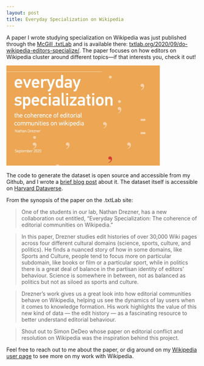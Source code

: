 ```yaml
---
layout: post
title: Everyday Specialization on Wikipedia
---
```


A paper I wrote studying specialization on Wikipedia was just published through the [McGill .txtLab](https://txtlab.org) and is available there: [txtlab.org/2020/09/do-wikipedia-editors-specialize/](https://txtlab.org/2020/09/do-wikipedia-editors-specialize/). The paper focuses on how editors on Wikipedia cluster around different topics—if that interests you, check it out!

<div class='image-line2'>
	<img class='photo3'  style='width:80%;' src="/images/blog/everyday_specialization.jpg">
</div>

The code to generate the dataset is open source and accessible from my Github, and I wrote a [brief blog post](/2020/01/30/wikipedia-histories.html) about it. The dataset itself is accessible on [Harvard Dataverse](https://dataverse.harvard.edu/dataset.xhtml?persistentId=doi:10.7910/DVN/QQHEHL).

From the synopsis of the paper on the .txtLab site:

> One of the students in our lab, Nathan Drezner, has a new collaboration out entitled, “Everyday Specialization: The coherence of editorial communities on Wikipedia.”

> In this paper, Drezner studies edit histories of over 30,000 Wiki pages across four different cultural domains (science, sports, culture, and politics). He finds a nuanced story of how in some domains, like Sports and Culture, people tend to focus more on particular subdomain, like books or film or a particular sport, while in politics there is a great deal of balance in the partisan identity of editors’ behaviour. Science is somewhere in between, not as balanced as politics but not as siloed as sports and culture.

> Drezner’s work gives us a great look into how editorial communities behave on Wikipedia, helping us see the dynamics of lay users when it comes to knowledge formation. His work highlights the value of this new kind of data — the edit history — as a fascinating resource to better understand editorial behaviour.

> Shout out to Simon DeDeo whose paper on editorial conflict and resolution on Wikipedia was the inspiration behind this project.

Feel free to reach out to me about the paper, or dig around on my [Wikipedia user page](https://en.wikipedia.org/wiki/User:Siliconred) to see more on my work with Wikipedia.
